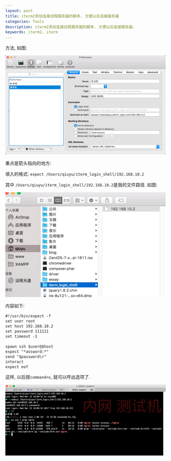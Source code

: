 ```yaml
---
layout: post
title: iterm2添加连接远程服务器的脚本. 方便以后连接服务器
categories: Tools
description: iterm2添加连接远程服务器的脚本. 方便以后连接服务器.
keywords: iterm2, iterm
---
```




方法, 如图:

![-w600](/images/posts/14901486312469.jpg)


重点是箭头指向的地方:

填入的格式:
`expect /Users/qiuyu/iterm_login_shell/192.168.10.2`

其中
`/Users/qiuyu/iterm_login_shell/192.168.10.2`是我的文件路径. 如图:

![-w400](/images/posts/14901484425066.jpg)

内容如下:

```
#!/usr/bin/expect -f
set user root
set host 192.168.10.2
set password 111111
set timeout -1

spawn ssh $user@$host
expect "*assword:*"
send "$password\r"
interact
expect eof
```

这样, 以后按`command+o`, 就可以呼出选项了. 

![-ww600](/images/posts/14901490028120.jpg)




